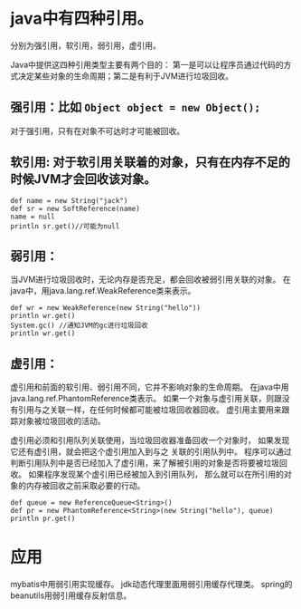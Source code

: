 # java中有四种引用。
分别为强引用，软引用，弱引用，虚引用。

Java中提供这四种引用类型主要有两个目的：
第一是可以让程序员通过代码的方式决定某些对象的生命周期；第二是有利于JVM进行垃圾回收。

## 强引用：比如 ```Object object = new Object();```
对于强引用，只有在对象不可达时才可能被回收。

## 软引用: 对于软引用关联着的对象，只有在内存不足的时候JVM才会回收该对象。

```
def name = new String("jack")
def sr = new SoftReference(name)
name = null
println sr.get()//可能为null
```
## 弱引用：
当JVM进行垃圾回收时，无论内存是否充足，都会回收被弱引用关联的对象。
在java中，用java.lang.ref.WeakReference类来表示。
```
def wr = new WeakReference(new String("hello"))
println wr.get()
System.gc() //通知JVM的gc进行垃圾回收
println wr.get()
```

## 虚引用：
虚引用和前面的软引用、弱引用不同，它并不影响对象的生命周期。
在java中用java.lang.ref.PhantomReference类表示。
如果一个对象与虚引用关联，则跟没有引用与之关联一样，在任何时候都可能被垃圾回收器回收。
虚引用主要用来跟踪对象被垃圾回收的活动。

虚引用必须和引用队列关联使用，当垃圾回收器准备回收一个对象时，
如果发现它还有虚引用，就会把这个虚引用加入到与之 关联的引用队列中。
程序可以通过判断引用队列中是否已经加入了虚引用，来了解被引用的对象是否将要被垃圾回收。
如果程序发现某个虚引用已经被加入到引用队列，
那么就可以在所引用的对象的内存被回收之前采取必要的行动。

```
def queue = new ReferenceQueue<String>()
def pr = new PhantomReference<String>(new String("hello"), queue)
println pr.get()
```

# 应用
mybatis中用弱引用实现缓存。
jdk动态代理里面用弱引用缓存代理类。
spring的beanutils用弱引用缓存反射信息。


